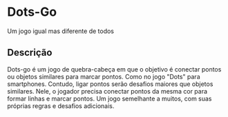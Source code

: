 # Dots-Go
Um jogo igual mas diferente de todos

## Descrição
Dots-go é um jogo de quebra-cabeça em que o objetivo é conectar pontos ou objetos similares para marcar pontos.
Como no jogo "Dots" para smartphones.
Contudo, ligar pontos serão desafios maiores que objetos similares.
Nele, o jogador precisa conectar pontos da mesma cor para formar linhas e marcar pontos. 
Um jogo semelhante a muitos, com suas próprias regras e desafios adicionais.

